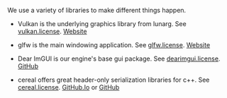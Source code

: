 We use a variety of libraries to make different things happen.

- Vulkan is the underlying graphics library from lunarg. See [vulkan.license](vulkan.license).
[Website](https://vulkan.lunarg.com)

- glfw is the main windowing application. See [glfw.license](glfw.license).
[Website](https://www.glfw.org/)

- Dear ImGUI is our engine's base gui package. See [dearimgui.license](dearimgui.license).
[GitHub](https://github.com/ocornut/imgui)

- cereal offers great header-only serialization libraries for c++. See [cereal.license](cereal.license).
[GitHub.Io](https://uscilab.github.io/cereal/) or [GitHub](https://github.com/uscilab/cereal)